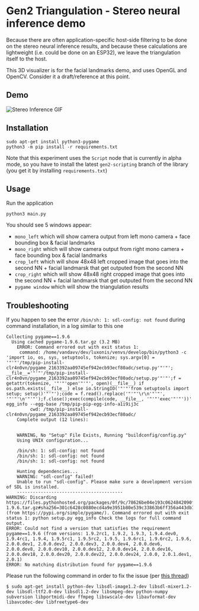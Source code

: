 # Gen2 Triangulation - Stereo neural inference demo

Because there are often application-specific host-side filtering to be done on the stereo
neural inference results, and because these calculations are lightweight
(i.e. could be done on an ESP32), we leave the triangulation itself to the host.

This 3D visualizer is for the facial landmarks demo, and uses OpenGL and OpenCV.
Consider it a draft/reference at this point.

## Demo

![Stereo Inference GIF](https://user-images.githubusercontent.com/59799831/132098832-70a2d0b9-1a30-4994-8dad-dc880a803fb3.gif)

## Installation

```
sudo apt-get install python3-pygame
python3 -m pip install -r requirements.txt
```

Note that this experiment uses the `Script` node that is currently in alpha mode, so you have to install the latest `gen2-scripting` branch of the library (you get it by installing `requirements.txt`)

## Usage

Run the application

```
python3 main.py
```

You should see 5 windows appear:
- `mono_left` which will show camera output from left mono camera + face bounding box & facial landmarks
- `mono_right` which will show camera output from right mono camera + face bounding box & facial landmarks
- `crop_left` which will show 48x48 left cropped image that goes into the second NN + facial landmarsk that get outputed from the second NN
- `crop_right` which will show 48x48 right cropped image that goes into the second NN + facial landmarsk that get outputed from the second NN
- `pygame window` which will show the triangulation results

## Troubleshooting

If you happen to see the error `/bin/sh: 1: sdl-config: not found` during command installation, in a log similar to this one
```
Collecting pygame==1.9.6
  Using cached pygame-1.9.6.tar.gz (3.2 MB)
    ERROR: Command errored out with exit status 1:
     command: /home/vandavv/dev/luxonis/venvs/develop/bin/python3 -c 'import io, os, sys, setuptools, tokenize; sys.argv[0] = '"'"'/tmp/pip-install-clr4n0vn/pygame_2163392aa09745ef942ecb93ecf80adc/setup.py'"'"'; __file__='"'"'/tmp/pip-install-clr4n0vn/pygame_2163392aa09745ef942ecb93ecf80adc/setup.py'"'"';f = getattr(tokenize, '"'"'open'"'"', open)(__file__) if os.path.exists(__file__) else io.StringIO('"'"'from setuptools import setup; setup()'"'"');code = f.read().replace('"'"'\r\n'"'"', '"'"'\n'"'"');f.close();exec(compile(code, __file__, '"'"'exec'"'"'))' egg_info --egg-base /tmp/pip-pip-egg-info-a1i9ij3c
         cwd: /tmp/pip-install-clr4n0vn/pygame_2163392aa09745ef942ecb93ecf80adc/
    Complete output (12 lines):
    
    
    WARNING, No "Setup" File Exists, Running "buildconfig/config.py"
    Using UNIX configuration...
    
    /bin/sh: 1: sdl-config: not found
    /bin/sh: 1: sdl-config: not found
    /bin/sh: 1: sdl-config: not found
    
    Hunting dependencies...
    WARNING: "sdl-config" failed!
    Unable to run "sdl-config". Please make sure a development version of SDL is installed.
    ----------------------------------------
WARNING: Discarding https://files.pythonhosted.org/packages/0f/9c/78626be04e193c0624842090fe5555b3805c050dfaa81c8094d6441db2be/pygame-1.9.6.tar.gz#sha256=301c6428c0880ecd4a9e3951b80e539c33863b6ff356a443db1758de4f297957 (from https://pypi.org/simple/pygame/). Command errored out with exit status 1: python setup.py egg_info Check the logs for full command output.
ERROR: Could not find a version that satisfies the requirement pygame==1.9.6 (from versions: 1.9.2rc1, 1.9.2, 1.9.3, 1.9.4.dev0, 1.9.4rc1, 1.9.4, 1.9.5rc1, 1.9.5rc2, 1.9.5, 1.9.6rc1, 1.9.6rc2, 1.9.6, 2.0.0.dev1, 2.0.0.dev2, 2.0.0.dev3, 2.0.0.dev4, 2.0.0.dev6, 2.0.0.dev8, 2.0.0.dev10, 2.0.0.dev12, 2.0.0.dev14, 2.0.0.dev16, 2.0.0.dev18, 2.0.0.dev20, 2.0.0.dev22, 2.0.0.dev24, 2.0.0, 2.0.1.dev1, 2.0.1)
ERROR: No matching distribution found for pygame==1.9.6
```

Please run the following command in order to fix the issue (per [this thread](https://stackoverflow.com/a/60990677/5494277))

```
$ sudo apt-get install python-dev libsdl-image1.2-dev libsdl-mixer1.2-dev libsdl-ttf2.0-dev libsdl1.2-dev libsmpeg-dev python-numpy subversion libportmidi-dev ffmpeg libswscale-dev libavformat-dev libavcodec-dev libfreetype6-dev
```